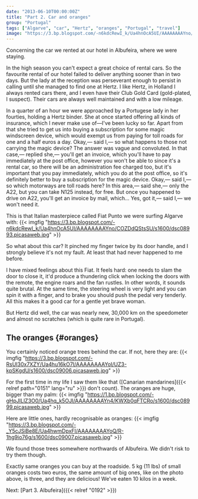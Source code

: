 ```yaml
---
date: "2013-06-10T00:00:00Z"
title: "Part 2. Car and oranges"
group: "Portugal"
tags: ["Algarve", "car", "Hertz", "oranges", "Portugal", "travel"]
image: "https://3.bp.blogspot.com/-n6kdcRewI_k/Ua4hnOcA5UI/AAAAAAAAYno/COZDdQStsSU/s1600/dsc08993.picasaweb.jpg"
---
```


Concerning the car we rented at our hotel in Albufeira, where we were staying.

<!--more-->

In the high season you can't expect a great choice of rental cars. So the favourite rental of our hotel failed to deliver anything sooner than in two days. But the lady at the reception was perseverant enough to persist in calling until she managed to find one at Hertz. I like Hertz, in Holland I always rented cars there, and I even have their Club Gold Card (gold-plated, I suspect). Their cars are always well maintained and with a low mileage.

In a quarter of an hour we were approached by a Portugese lady in her fourties, holding a Hertz binder. She at once started offering all kinds of insurance, which I never make use of—I've been lucky so far. Apart from that she tried to get us into buying a subscription for some magic windscreen device, which would exempt us from paying for toll roads for one and a half euros a day. Okay,— said I,— so what happens to those not carrying the magic device? The answer was vague and convoluted. In that case,— replied she,— you'll get an invoice, which you'll have to pay immediately at the post office, however you won't be able to since it's a rental car, so there will be an administration fee charged too, but it's important that you pay immediately, which you do at the post office, so it's definitely better to buy a subscription for the magic device. Okay,— said I,— so which motorways are toll roads here? In this area,— said she,— only the A22, but you can take N125 instead, for free. But once you happened to drive on A22, you'll get an invoice by mail, which… Yes, got it,— said I,— we won't need it.

This is that Italian masterpiece called Fiat Punto we were surfing Algarve with:
{{< imgfig "https://3.bp.blogspot.com/-n6kdcRewI_k/Ua4hnOcA5UI/AAAAAAAAYno/COZDdQStsSU/s1600/dsc08993.picasaweb.jpg" >}}

So what about this car? It pinched my finger twice by its door handle, and I strongly believe it's not my fault. At least that had never happened to me before.

I have mixed feelings about this Fiat. It feels hard: one needs to slam the door to close it, it'd produce a thundering click when locking the doors with the remote, the engine roars and the fan rustles. In other words, it sounds quite brutal. At the same time, the steering wheel is very light and you can spin it with a finger, and to brake you should push the pedal very tenderly. All this makes it a good car for a gentle yet brave woman.

But Hertz did well, the car was nearly new, 30,000 km on the speedometer and almost no scratches (which is quite rare in Portugal).

## The oranges {#oranges}

You certainly noticed orange trees behind the car. If not, here they are:
{{< imgfig "https://3.bp.blogspot.com/-RsUI30x7XZY/Ua4hu16kO7I/AAAAAAAAYoI/UZ3-kpSKgdU/s1600/dsc09006.picasaweb.jpg" >}}

For the first time in my life I saw them like that ([Canarian mandarines]({{< relref path="0151" lang="ru" >}}) don't count). The oranges are huge, bigger than my palm:
{{< imgfig "https://1.bp.blogspot.com/-gHpJILlZ3O0/Ua4hq_k5OJI/AAAAAAAAYn4/KWXb0qFTCRo/s1600/dsc08999.picasaweb.jpg" >}}

Here are little ones, hardly recognisable as oranges:
{{< imgfig "https://3.bp.blogspot.com/-_Y5cJSiBe8E/Ua4hwmDpxFI/AAAAAAAAYoQ/R-1hg9io76g/s1600/dsc09007.picasaweb.jpg" >}}

We found those trees somewhere northwards of Albufeira. We didn't risk to try them though.

Exactly same oranges you can buy at the roadside. 5 kg (11 lbs) of small oranges costs two euros, the same amount of big ones, like on the photo above, is three, and they are delicious! We've eaten 10 kilos in a week.

Next: [Part 3. Albufeira]({{< relref "0192" >}})

